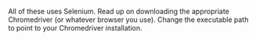 All of these uses Selenium. Read up on downloading the appropriate Chromedriver (or whatever browser you use). Change the executable path to point to your Chromedriver installation.